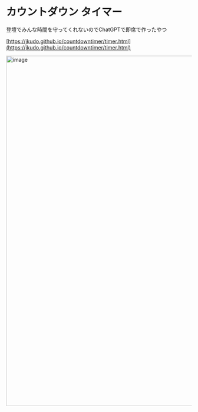 # カウントダウン タイマー
登壇でみんな時間を守ってくれないのでChatGPTで即席で作ったやつ


[https://jkudo.github.io/countdowntimer/timer.html](https://jkudo.github.io/countdowntimer/timer.html)

<img width="952" alt="image" src="https://github.com/jkudo/countdowntimer/assets/668250/73ccfd18-987b-4823-a700-4bb12f6e4e4c">


